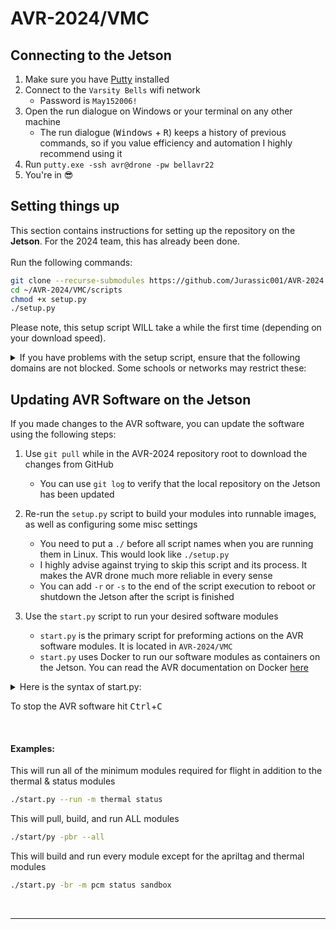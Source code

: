 # AVR-2024/VMC
## Connecting to the Jetson
1. Make sure you have [Putty](https://www.chiark.greenend.org.uk/~sgtatham/putty/latest.html) installed
1. Connect to the `Varsity Bells` wifi network
    - Password is `May152006!`
2. Open the run dialogue on Windows or your terminal on any other machine
    - The run dialogue (<kbd>Windows</kbd> + <kbd>R</kbd>) keeps a history of previous commands, so if you value efficiency and automation I highly recommend using it
3. Run `putty.exe -ssh avr@drone -pw bellavr22`
4. You're in :sunglasses:

## Setting things up
This section contains instructions for setting up the repository on the **Jetson**. For the 2024 team, this has already been done. <br/><br/>
Run the following commands:

```bash
git clone --recurse-submodules https://github.com/Jurassic001/AVR-2024 ~/AVR-2024
cd ~/AVR-2024/VMC/scripts
chmod +x setup.py
./setup.py
```

Please note, this setup script WILL take a while the first time
(depending on your download speed).

<details>
<summary>If you have problems with the setup script, ensure that the following
domains are not blocked. Some schools or networks may restrict these:</summary>

```bash
# created with `sudo tcpdump -w dnsrequests.pcap -i any udp and port 53`
# and loaded into Wireshark

# code distribution
github.com
*.githubusercontent.com

# stereo labs camera configuration
*.stereolabs.com

# system packages and services
*.ubuntu.com
*.nvidia.com
api.snapcraft.io
*.launchpad.net
deb.nodesource.com

# python packages
pypi.python.org
pypi.org
files.pythonhosted.org

# Docker registries
*.docker.io
*.docker.com
nvcr.io
ghcr.io

# various CDN providers
*.cloudfront.net
*.akamaized.net
*.akamai.net
*.akamaiedge.net
*.fastly.net
*.edgekey.net
```

This may not be an exhaustive list, as upstream sources may change CDNs or domain names.
</details>

## Updating AVR Software on the Jetson
If you made changes to the AVR software, you can update the software using the following steps: <br/>

1. Use `git pull` while in the AVR-2024 repository root to download the changes from GitHub
    - You can use `git log` to verify that the local repository on the Jetson has been updated

2. Re-run the `setup.py` script to build your modules into runnable images, as well as configuring some misc settings
    - You need to put a `./` before all script names when you are running them in Linux. This would look like `./setup.py`
    - I highly advise against trying to skip this script and its process. It makes the AVR drone much more reliable in every sense
    - You can add `-r` or `-s` to the end of the script execution to reboot or shutdown the Jetson after the script is finished

3. Use the `start.py` script to run your desired software modules
    - `start.py` is the primary script for preforming actions on the AVR software modules. It is located in `AVR-2024/VMC`
    - `start.py` uses Docker to run our software modules as containers on the Jetson. You can read the AVR documentation on Docker [here](https://the-avr.github.io/AVR-2022/autonomy-and-beyond/docker/)

<details><summary>Here is the syntax of start.py:</summary>

<br/>

It might look confusing, but for the most part you'll be sticking to the "run" action. If you need to see this explanation again, add the `-h` option to your command execution

```console
start.py [-h] [-l] [-p, -b, -r, -s] [-m | -n | -a | -z | --sim] [modules ...]

options:
  -h, --help      show this help message and exit

  -l, --local     Build containers locally rather than using pre-built ones from GitHub. The apriltag, sandbox, pcm, and fcm modules will be built locally at all times

Action(s):
  The action(s) to perform on the specified modules. More than one action can be preformed in a single script execution (run order is: Pull -> Build -> Run -> Stop)

  -p, --pull      Pull containers that are pre-built by Bell so that they're available locally (has no effect on local-only modules)
  -b, --build     Build modules into runnable containers
  -r, --run       Run built software containers
  -s, --stop      Stop currently running containers. Will also delete docker-compose config files (that's a good thing)

mutually exclusive options:
  -m, --min       Perform action on minimal modules (fcm, fusion, mavp2p, mqtt, vio). Adds to any modules explicitly specified

  -n, --norm      Perform action on normal modules (apriltag, fcm, fusion, mavp2p, mqtt, pcm, status, thermal, vio). Adds to any modules explicitly specified. If nothing else is specified, this is the default

  -a, --all       Perform action on all modules (fcm, fusion, mavp2p, mqtt, pcm, sandbox, thermal, vio). Adds to any modules explicitly specified

  -z, --zephyrus  Perform action on all relevant modules for the 2024-25 Bell AVR Season (fcm, fusion, mavp2p, mqtt, pcm, sandbox,thermal, vio). Subtracts any modules explicitly specified

  --sim           Run system in simulation

positional arguments:
  modules         Explicitly list which module(s) to perform the action on
```
</details>

To stop the AVR software hit <kbd>Ctrl</kbd>+<kbd>C</kbd>

<br/>

#### Examples:
This will run all of the minimum modules required for flight in addition to the thermal & status modules
```sh
./start.py --run -m thermal status
```

This will pull, build, and run ALL modules
```sh
./start/py -pbr --all
```

This will build and run every module except for the apriltag and thermal modules
```sh
./start.py -br -m pcm status sandbox
```

<br/>

***

<!--
This stuff is finicky so its up to you if you use it or not
start.py will display the output of the containers while it is active, so I would just use that if you want to see logger commands and the like

### Viewing the output of software modules
To view currently running containers, run:
```bash
sudo docker ps
```
Add `-a` to the end of this command to view all containers, active and inactive

<br/>

To prune unused Docker containers, run:
```bash
sudo docker image prune
```
-->
